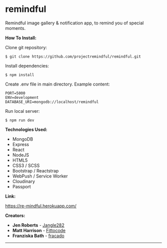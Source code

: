 # remindful

Remindful image gallery & notification app, to remind you of special moments.
 
 
**How To Install:**

Clone git repository:

```
$ git clone https://github.com/projectremindful/remindful.git
```

Install dependencies:

```
$ npm install 
```

Create .env file in main directory. Example content:

```shell
PORT=5000
ENV=development
DATABASE_URI=mongodb://localhost/remindful
``` 

Run local server:

```
$ npm run dev
```
 
 
**Technologies Used:**

* MongoDB
* Express
* React
* NodeJS
* HTML5
* CSS3 / SCSS
* Bootstrap / Reactstrap
* WebPush / Service Worker
* Cloudinary
* Passport
 
 
**Link:**

https://re-mindful.herokuapp.com/
 
 
**Creators:**

* **Jen Roberts** - [Jangle282](https://github.com/Jangle282)
* **Matt Harrison** - [Fittocode](https://github.com/Fittocode)
* **Franziska Bath** - [fracado](https://github.com/fracado)

---
